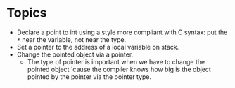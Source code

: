 # Topics

* Declare a point to int using a style more compliant with C syntax: put the `*` near the variable,
not near the type.
* Set a pointer to the address of a local variable on stack.
* Change the pointed object via a pointer.
  * The type of pointer is important when we have to change the pointed object 'cause
the compiler knows how big is the object pointed by the pointer via the pointer type.

